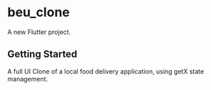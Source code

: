 # beu_clone

A new Flutter project.

## Getting Started

A full UI Clone of a local food delivery application, using getX state management.
